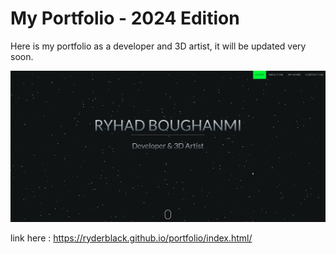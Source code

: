 # My Portfolio - 2024 Edition

Here is my portfolio as a developer and 3D artist, it will be updated very soon.

<img src="./images/screenshot_portfolio.png" alt="screenshot portfolio" />

link here : https://ryderblack.github.io/portfolio/index.html/
